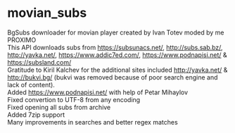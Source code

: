 # movian_subs
BgSubs downloader for movian player created by Ivan Totev moded by me PROXIMO
<br>This API downloads subs from https://subsunacs.net/, http://subs.sab.bz/, http://yavka.net/, https://www.addic7ed.com/, https://www.podnapisi.net/ & https://subsland.com/
<br>Gratitude to Kiril Kalchev for the additional sites included http://yavka.net/ & http://bukvi.bg/ (bukvi was removed because of poor search engine and lack of content).
<br>Added https://www.podnapisi.net/ with help of Petar Mihaylov
<br>Fixed convertion to UTF-8 from any encoding
<br>Fixed opening all subs from archive
<br>Added 7zip support
<br>Many improvements in searches and better regex matches
